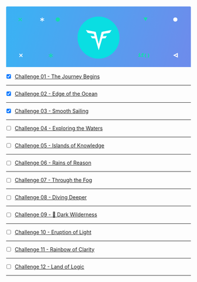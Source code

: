 !["Intro"](Intro_Un.png?raw=true "Intro")

- [x] [Challenge 01 - The Journey Begins](https://github.com/abrar-abu/golang/tree/main/Challenges/CodeSignal/Arcade/Intro/The%20Journey%20Begins)

-------------

- [x] [Challenge 02 - Edge of the Ocean](https://github.com/abrar-abu/golang/tree/main/Challenges/CodeSignal/Arcade/Intro/Edge%20of%20the%20Ocean)


-------------

- [x] [Challenge 03 - Smooth Sailing](https://github.com/abrar-abu/golang/tree/main/Challenges/CodeSignal/Arcade/Intro/Smooth%20Sailing)


-------------

- [ ] [Challenge 04 - Exploring the Waters](https://github.com/abrar-abu/golang/tree/main/Challenges/CodeSignal/Arcade/Intro/Edge%20of%20the%20Ocean)


-------------

- [ ] [Challenge 05 - Islands of Knowledge](https://github.com/abrar-abu/golang/tree/main/Challenges/CodeSignal/Arcade/Intro/Edge%20of%20the%20Ocean)


-------------

- [ ] [Challenge 06 - Rains of Reason](https://github.com/abrar-abu/golang/tree/main/Challenges/CodeSignal/Arcade/Intro/Edge%20of%20the%20Ocean)


-------------

- [ ] [Challenge 07 - Through the Fog](https://github.com/abrar-abu/golang/tree/main/Challenges/CodeSignal/Arcade/Intro/Edge%20of%20the%20Ocean)


-------------

- [ ] [Challenge 08 - Diving Deeper](https://github.com/abrar-abu/golang/tree/main/Challenges/CodeSignal/Arcade/Intro/Edge%20of%20the%20Ocean)


-------------

- [ ] [Challenge 09 - 🔗 Dark Wilderness](https://github.com/abrar-abu/golang/tree/main/Challenges/CodeSignal/Arcade/Intro/Edge%20of%20the%20Ocean)


-------------

- [ ] [Challenge 10 - Eruption of Light](https://github.com/abrar-abu/golang/tree/main/Challenges/CodeSignal/Arcade/Intro/Edge%20of%20the%20Ocean)


-------------

- [ ] [Challenge 11 - Rainbow of Clarity](https://github.com/abrar-abu/golang/tree/main/Challenges/CodeSignal/Arcade/Intro/Edge%20of%20the%20Ocean)


-------------

- [ ] [Challenge 12 - Land of Logic](https://github.com/abrar-abu/golang/tree/main/Challenges/CodeSignal/Arcade/Intro/Edge%20of%20the%20Ocean)


-------------

